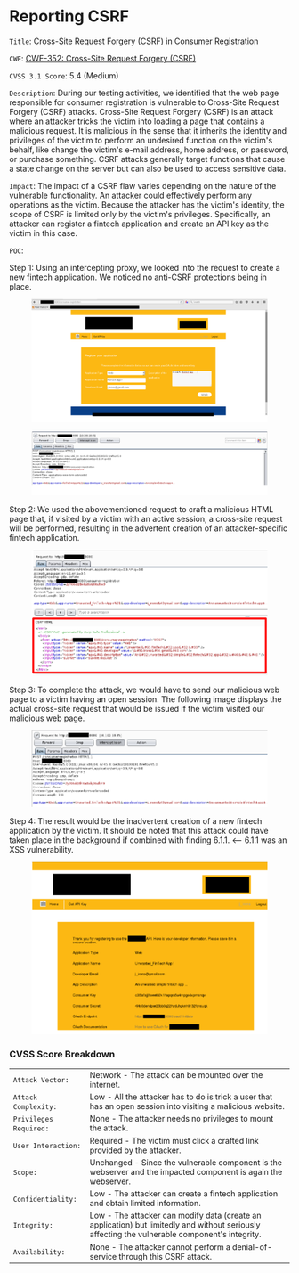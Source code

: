 # Reporting CSRF

`Title`: Cross-Site Request Forgery (CSRF) in Consumer Registration

`CWE`: [CWE-352: Cross-Site Request Forgery (CSRF)](https://cwe.mitre.org/data/definitions/352.html)

`CVSS 3.1 Score`: 5.4 (Medium)

`Description`: During our testing activities, we identified that the web page responsible for consumer registration is vulnerable to Cross-Site Request Forgery (CSRF) attacks. Cross-Site Request Forgery (CSRF) is an attack where an attacker tricks the victim into loading a page that contains a malicious request. It is malicious in the sense that it inherits the identity and privileges of the victim to perform an undesired function on the victim's behalf, like change the victim's e-mail address, home address, or password, or purchase something. CSRF attacks generally target functions that cause a state change on the server but can also be used to access sensitive data.

`Impact`: The impact of a CSRF flaw varies depending on the nature of the vulnerable functionality. An attacker could effectively perform any operations as the victim. Because the attacker has the victim's identity, the scope of CSRF is limited only by the victim's privileges. Specifically, an attacker can register a fintech application and create an API key as the victim in this case.

`POC`:

Step 1: Using an intercepting proxy, we looked into the request to create a new fintech application. We noticed no anti-CSRF protections being in place.

<figure><img src="../../../.gitbook/assets/image (4).png" alt=""><figcaption></figcaption></figure>

<figure><img src="../../../.gitbook/assets/image (5).png" alt=""><figcaption></figcaption></figure>

Step 2: We used the abovementioned request to craft a malicious HTML page that, if visited by a victim with an active session, a cross-site request will be performed, resulting in the advertent creation of an attacker-specific fintech application.

<figure><img src="../../../.gitbook/assets/image (7).png" alt=""><figcaption></figcaption></figure>

Step 3: To complete the attack, we would have to send our malicious web page to a victim having an open session. The following image displays the actual cross-site request that would be issued if the victim visited our malicious web page.

<figure><img src="../../../.gitbook/assets/image (8).png" alt=""><figcaption></figcaption></figure>

Step 4: The result would be the inadvertent creation of a new fintech application by the victim. It should be noted that this attack could have taken place in the background if combined with finding 6.1.1. <-- 6.1.1 was an XSS vulnerability.

<figure><img src="../../../.gitbook/assets/image (9).png" alt=""><figcaption></figcaption></figure>

### CVSS Score Breakdown

|                        |                                                                                                                                                |
| ---------------------- | ---------------------------------------------------------------------------------------------------------------------------------------------- |
| `Attack Vector:`       | Network - The attack can be mounted over the internet.                                                                                         |
| `Attack Complexity:`   | Low - All the attacker has to do is trick a user that has an open session into visiting a malicious website.                                   |
| `Privileges Required:` | None - The attacker needs no privileges to mount the attack.                                                                                   |
| `User Interaction:`    | Required - The victim must click a crafted link provided by the attacker.                                                                      |
| `Scope:`               | Unchanged - Since the vulnerable component is the webserver and the impacted component is again the webserver.                                 |
| `Confidentiality:`     | Low - The attacker can create a fintech application and obtain limited information.                                                            |
| `Integrity:`           | Low - The attacker can modify data (create an application) but limitedly and without seriously affecting the vulnerable component's integrity. |
| `Availability:`        | None - The attacker cannot perform a denial-of-service through this CSRF attack.                                                               |
